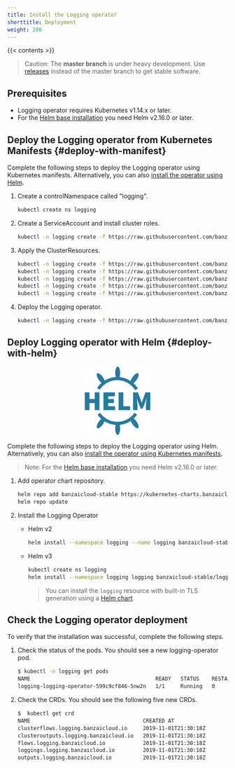 ```yaml
---
title: Install the Logging operator
shorttitle: Deployment
weight: 200
---
```


{{< contents >}}

> Caution: The **master branch** is under heavy development. Use [releases](https://github.com/banzaicloud/logging-operator/releases) instead of the master branch to get stable software.

## Prerequisites

- Logging operator requires Kubernetes v1.14.x or later.
- For the [Helm base installation](#deploy-logging-operator-with-helm) you need Helm v2.16.0 or later.

## Deploy the Logging operator from Kubernetes Manifests {#deploy-with-manifest}

Complete the following steps to deploy the Logging operator using Kubernetes manifests. Alternatively, you can also [install the operator using Helm](#deploy-logging-operator-with-helm).

1. Create a controlNamespace called "logging".

    ```bash
    kubectl create ns logging
    ```

1. Create a ServiceAccount and install cluster roles.

    ```bash
    kubectl -n logging create -f https://raw.githubusercontent.com/banzaicloud/logging-operator-docs/master/docs/deploy/manifests/rbac.yaml
    ```

1. Apply the ClusterResources.

    ```bash
    kubectl -n logging create -f https://raw.githubusercontent.com/banzaicloud/logging-operator/master/config/crd/bases/logging.banzaicloud.io_clusterflows.yaml
    kubectl -n logging create -f https://raw.githubusercontent.com/banzaicloud/logging-operator/master/config/crd/bases/logging.banzaicloud.io_clusteroutputs.yaml
    kubectl -n logging create -f https://raw.githubusercontent.com/banzaicloud/logging-operator/master/config/crd/bases/logging.banzaicloud.io_flows.yaml
    kubectl -n logging create -f https://raw.githubusercontent.com/banzaicloud/logging-operator/master/config/crd/bases/logging.banzaicloud.io_loggings.yaml
    kubectl -n logging create -f https://raw.githubusercontent.com/banzaicloud/logging-operator/master/config/crd/bases/logging.banzaicloud.io_outputs.yaml
    ```

1. Deploy the Logging operator.

    ```bash
    kubectl -n logging create -f https://raw.githubusercontent.com/banzaicloud/logging-operator-docs/master/docs/deploy/manifests/deployment.yaml
    ```

## Deploy Logging operator with Helm {#deploy-with-helm}

<p align="center"><img src="../img/helm.svg" width="150"></p>
<p align="center">

Complete the following steps to deploy the Logging operator using Helm. Alternatively, you can also [install the operator using Kubernetes manifests](#deploy-with-manifest).

> Note: For the [Helm base installation](#deploy-logging-operator-with-helm) you need Helm v2.16.0 or later.

1. Add operator chart repository.

    ```bash
    helm repo add banzaicloud-stable https://kubernetes-charts.banzaicloud.com
    helm repo update
    ```

2. Install the Logging Operator

    - Helm v2

        ```bash
        helm install --namespace logging --name logging banzaicloud-stable/logging-operator
        ```

    - Helm v3

        ```bash
        kubectl create ns logging
        helm install --namespace logging logging banzaicloud-stable/logging-operator --set createCustomResource=false
        ```

        > You can install the `logging` resource with built-in TLS generation using a [Helm chart](https://github.com/banzaicloud/logging-operator/tree/master/charts/logging-operator-logging).

## Check the Logging operator deployment

To verify that the installation was successful, complete the following steps.

1. Check the status of the pods. You should see a new logging-operator pod.

    ```bash
    $ kubectl -n logging get pods
    NAME                                        READY   STATUS    RESTARTS   AGE
    logging-logging-operator-599c9cf846-5nw2n   1/1     Running   0          52s
    ```

1. Check the CRDs. You should see the following five new CRDs.

    ```bash
    $  kubectl get crd
    NAME                                    CREATED AT
    clusterflows.logging.banzaicloud.io     2019-11-01T21:30:18Z
    clusteroutputs.logging.banzaicloud.io   2019-11-01T21:30:18Z
    flows.logging.banzaicloud.io            2019-11-01T21:30:18Z
    loggings.logging.banzaicloud.io         2019-11-01T21:30:18Z
    outputs.logging.banzaicloud.io          2019-11-01T21:30:18Z
    ```
